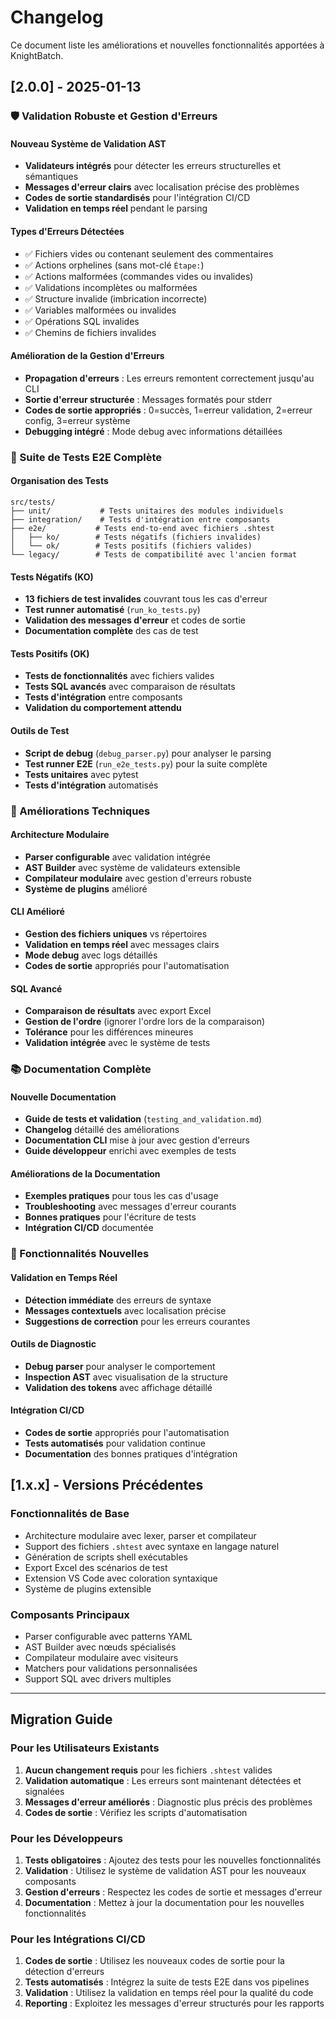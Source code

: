 # Changelog

Ce document liste les améliorations et nouvelles fonctionnalités apportées à KnightBatch.

## [2.0.0] - 2025-01-13

### 🛡️ Validation Robuste et Gestion d'Erreurs

#### Nouveau Système de Validation AST
- **Validateurs intégrés** pour détecter les erreurs structurelles et sémantiques
- **Messages d'erreur clairs** avec localisation précise des problèmes
- **Codes de sortie standardisés** pour l'intégration CI/CD
- **Validation en temps réel** pendant le parsing

#### Types d'Erreurs Détectées
- ✅ Fichiers vides ou contenant seulement des commentaires
- ✅ Actions orphelines (sans mot-clé `Étape:`)
- ✅ Actions malformées (commandes vides ou invalides)
- ✅ Validations incomplètes ou malformées
- ✅ Structure invalide (imbrication incorrecte)
- ✅ Variables malformées ou invalides
- ✅ Opérations SQL invalides
- ✅ Chemins de fichiers invalides

#### Amélioration de la Gestion d'Erreurs
- **Propagation d'erreurs** : Les erreurs remontent correctement jusqu'au CLI
- **Sortie d'erreur structurée** : Messages formatés pour stderr
- **Codes de sortie appropriés** : 0=succès, 1=erreur validation, 2=erreur config, 3=erreur système
- **Debugging intégré** : Mode debug avec informations détaillées

### 🧪 Suite de Tests E2E Complète

#### Organisation des Tests
```
src/tests/
├── unit/           # Tests unitaires des modules individuels
├── integration/    # Tests d'intégration entre composants
├── e2e/           # Tests end-to-end avec fichiers .shtest
│   ├── ko/        # Tests négatifs (fichiers invalides)
│   └── ok/        # Tests positifs (fichiers valides)
└── legacy/        # Tests de compatibilité avec l'ancien format
```

#### Tests Négatifs (KO)
- **13 fichiers de test invalides** couvrant tous les cas d'erreur
- **Test runner automatisé** (`run_ko_tests.py`)
- **Validation des messages d'erreur** et codes de sortie
- **Documentation complète** des cas de test

#### Tests Positifs (OK)
- **Tests de fonctionnalités** avec fichiers valides
- **Tests SQL avancés** avec comparaison de résultats
- **Tests d'intégration** entre composants
- **Validation du comportement attendu**

#### Outils de Test
- **Script de debug** (`debug_parser.py`) pour analyser le parsing
- **Test runner E2E** (`run_e2e_tests.py`) pour la suite complète
- **Tests unitaires** avec pytest
- **Tests d'intégration** automatisés

### 🔧 Améliorations Techniques

#### Architecture Modulaire
- **Parser configurable** avec validation intégrée
- **AST Builder** avec système de validateurs extensible
- **Compilateur modulaire** avec gestion d'erreurs robuste
- **Système de plugins** amélioré

#### CLI Amélioré
- **Gestion des fichiers uniques** vs répertoires
- **Validation en temps réel** avec messages clairs
- **Mode debug** avec logs détaillés
- **Codes de sortie** appropriés pour l'automatisation

#### SQL Avancé
- **Comparaison de résultats** avec export Excel
- **Gestion de l'ordre** (ignorer l'ordre lors de la comparaison)
- **Tolérance** pour les différences mineures
- **Validation intégrée** avec le système de tests

### 📚 Documentation Complète

#### Nouvelle Documentation
- **Guide de tests et validation** (`testing_and_validation.md`)
- **Changelog** détaillé des améliorations
- **Documentation CLI** mise à jour avec gestion d'erreurs
- **Guide développeur** enrichi avec exemples de tests

#### Améliorations de la Documentation
- **Exemples pratiques** pour tous les cas d'usage
- **Troubleshooting** avec messages d'erreur courants
- **Bonnes pratiques** pour l'écriture de tests
- **Intégration CI/CD** documentée

### 🚀 Fonctionnalités Nouvelles

#### Validation en Temps Réel
- **Détection immédiate** des erreurs de syntaxe
- **Messages contextuels** avec localisation précise
- **Suggestions de correction** pour les erreurs courantes

#### Outils de Diagnostic
- **Debug parser** pour analyser le comportement
- **Inspection AST** avec visualisation de la structure
- **Validation des tokens** avec affichage détaillé

#### Intégration CI/CD
- **Codes de sortie** appropriés pour l'automatisation
- **Tests automatisés** pour validation continue
- **Documentation** des bonnes pratiques d'intégration

## [1.x.x] - Versions Précédentes

### Fonctionnalités de Base
- Architecture modulaire avec lexer, parser et compilateur
- Support des fichiers `.shtest` avec syntaxe en langage naturel
- Génération de scripts shell exécutables
- Export Excel des scénarios de test
- Extension VS Code avec coloration syntaxique
- Système de plugins extensible

### Composants Principaux
- Parser configurable avec patterns YAML
- AST Builder avec nœuds spécialisés
- Compilateur modulaire avec visiteurs
- Matchers pour validations personnalisées
- Support SQL avec drivers multiples

---

## Migration Guide

### Pour les Utilisateurs Existants
1. **Aucun changement requis** pour les fichiers `.shtest` valides
2. **Validation automatique** : Les erreurs sont maintenant détectées et signalées
3. **Messages d'erreur améliorés** : Diagnostic plus précis des problèmes
4. **Codes de sortie** : Vérifiez les scripts d'automatisation

### Pour les Développeurs
1. **Tests obligatoires** : Ajoutez des tests pour les nouvelles fonctionnalités
2. **Validation** : Utilisez le système de validation AST pour les nouveaux composants
3. **Gestion d'erreurs** : Respectez les codes de sortie et messages d'erreur
4. **Documentation** : Mettez à jour la documentation pour les nouvelles fonctionnalités

### Pour les Intégrations CI/CD
1. **Codes de sortie** : Utilisez les nouveaux codes de sortie pour la détection d'erreurs
2. **Tests automatisés** : Intégrez la suite de tests E2E dans vos pipelines
3. **Validation** : Utilisez la validation en temps réel pour la qualité du code
4. **Reporting** : Exploitez les messages d'erreur structurés pour les rapports 